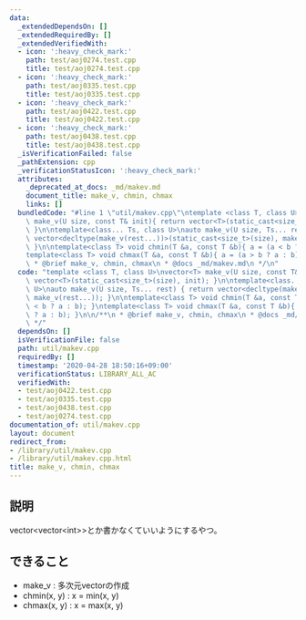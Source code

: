 ```yaml
---
data:
  _extendedDependsOn: []
  _extendedRequiredBy: []
  _extendedVerifiedWith:
  - icon: ':heavy_check_mark:'
    path: test/aoj0274.test.cpp
    title: test/aoj0274.test.cpp
  - icon: ':heavy_check_mark:'
    path: test/aoj0335.test.cpp
    title: test/aoj0335.test.cpp
  - icon: ':heavy_check_mark:'
    path: test/aoj0422.test.cpp
    title: test/aoj0422.test.cpp
  - icon: ':heavy_check_mark:'
    path: test/aoj0438.test.cpp
    title: test/aoj0438.test.cpp
  _isVerificationFailed: false
  _pathExtension: cpp
  _verificationStatusIcon: ':heavy_check_mark:'
  attributes:
    _deprecated_at_docs: _md/makev.md
    document_title: make_v, chmin, chmax
    links: []
  bundledCode: "#line 1 \"util/makev.cpp\"\ntemplate <class T, class U>\nvector<T>\
    \ make_v(U size, const T& init){ return vector<T>(static_cast<size_t>(size), init);\
    \ }\n\ntemplate<class... Ts, class U>\nauto make_v(U size, Ts... rest) { return\
    \ vector<decltype(make_v(rest...))>(static_cast<size_t>(size), make_v(rest...));\
    \ }\n\ntemplate<class T> void chmin(T &a, const T &b){ a = (a < b ? a : b); }\n\
    template<class T> void chmax(T &a, const T &b){ a = (a > b ? a : b); }\n\n/**\n\
    \ * @brief make_v, chmin, chmax\n * @docs _md/makev.md\n */\n"
  code: "template <class T, class U>\nvector<T> make_v(U size, const T& init){ return\
    \ vector<T>(static_cast<size_t>(size), init); }\n\ntemplate<class... Ts, class\
    \ U>\nauto make_v(U size, Ts... rest) { return vector<decltype(make_v(rest...))>(static_cast<size_t>(size),\
    \ make_v(rest...)); }\n\ntemplate<class T> void chmin(T &a, const T &b){ a = (a\
    \ < b ? a : b); }\ntemplate<class T> void chmax(T &a, const T &b){ a = (a > b\
    \ ? a : b); }\n\n/**\n * @brief make_v, chmin, chmax\n * @docs _md/makev.md\n\
    \ */"
  dependsOn: []
  isVerificationFile: false
  path: util/makev.cpp
  requiredBy: []
  timestamp: '2020-04-28 18:50:16+09:00'
  verificationStatus: LIBRARY_ALL_AC
  verifiedWith:
  - test/aoj0422.test.cpp
  - test/aoj0335.test.cpp
  - test/aoj0438.test.cpp
  - test/aoj0274.test.cpp
documentation_of: util/makev.cpp
layout: document
redirect_from:
- /library/util/makev.cpp
- /library/util/makev.cpp.html
title: make_v, chmin, chmax
---
```

## 説明
vector<vector\<int\>>とか書かなくていいようにするやつ。

## できること
- make_v : 多次元vectorの作成
- chmin(x, y) : x = min(x, y)
- chmax(x, y) : x = max(x, y) 